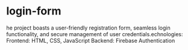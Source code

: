# login-form
he project boasts a user-friendly registration form, seamless login functionality, and secure management of user credentials.echnologies: Frontend: HTML, CSS, JavaScript Backend: Firebase Authentication
